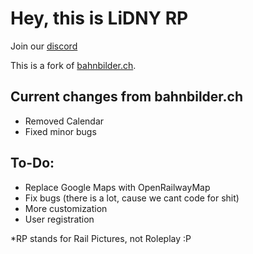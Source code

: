 # Hey, this is LiDNY RP 

Join our [discord](https://ldn.to/discord)

This is a fork of [bahnbilder.ch](https://github.com/davidgubler/bahnbilder.ch).

## Current changes from bahnbilder.ch

- Removed Calendar
- Fixed minor bugs

## To-Do:

- Replace Google Maps with OpenRailwayMap
- Fix bugs (there is a lot, cause we cant code for shit)
- More customization
- User registration

*RP stands for Rail Pictures, not Roleplay :P
